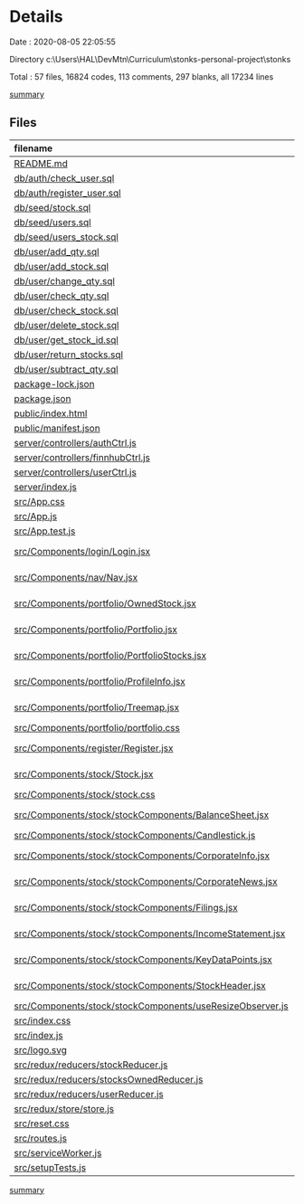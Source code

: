 # Details

Date : 2020-08-05 22:05:55

Directory c:\Users\HAL\DevMtn\Curriculum\stonks-personal-project\stonks

Total : 57 files,  16824 codes, 113 comments, 297 blanks, all 17234 lines

[summary](results.md)

## Files
| filename | language | code | comment | blank | total |
| :--- | :--- | ---: | ---: | ---: | ---: |
| [README.md](/README.md) | Markdown | 37 | 0 | 32 | 69 |
| [db/auth/check_user.sql](/db/auth/check_user.sql) | SQL | 2 | 0 | 0 | 2 |
| [db/auth/register_user.sql](/db/auth/register_user.sql) | SQL | 5 | 0 | 0 | 5 |
| [db/seed/stock.sql](/db/seed/stock.sql) | SQL | 7 | 0 | 1 | 8 |
| [db/seed/users.sql](/db/seed/users.sql) | SQL | 7 | 0 | 1 | 8 |
| [db/seed/users_stock.sql](/db/seed/users_stock.sql) | SQL | 5 | 0 | 1 | 6 |
| [db/user/add_qty.sql](/db/user/add_qty.sql) | SQL | 4 | 0 | 0 | 4 |
| [db/user/add_stock.sql](/db/user/add_stock.sql) | SQL | 4 | 0 | 0 | 4 |
| [db/user/change_qty.sql](/db/user/change_qty.sql) | SQL | 3 | 0 | 0 | 3 |
| [db/user/check_qty.sql](/db/user/check_qty.sql) | SQL | 2 | 0 | 0 | 2 |
| [db/user/check_stock.sql](/db/user/check_stock.sql) | SQL | 2 | 0 | 0 | 2 |
| [db/user/delete_stock.sql](/db/user/delete_stock.sql) | SQL | 2 | 0 | 0 | 2 |
| [db/user/get_stock_id.sql](/db/user/get_stock_id.sql) | SQL | 2 | 0 | 0 | 2 |
| [db/user/return_stocks.sql](/db/user/return_stocks.sql) | SQL | 13 | 0 | 1 | 14 |
| [db/user/subtract_qty.sql](/db/user/subtract_qty.sql) | SQL | 3 | 0 | 0 | 3 |
| [package-lock.json](/package-lock.json) | JSON | 15,220 | 0 | 1 | 15,221 |
| [package.json](/package.json) | JSON | 55 | 0 | 1 | 56 |
| [public/index.html](/public/index.html) | HTML | 20 | 23 | 1 | 44 |
| [public/manifest.json](/public/manifest.json) | JSON | 25 | 0 | 1 | 26 |
| [server/controllers/authCtrl.js](/server/controllers/authCtrl.js) | JavaScript | 74 | 3 | 15 | 92 |
| [server/controllers/finnhubCtrl.js](/server/controllers/finnhubCtrl.js) | JavaScript | 28 | 9 | 13 | 50 |
| [server/controllers/userCtrl.js](/server/controllers/userCtrl.js) | JavaScript | 91 | 0 | 10 | 101 |
| [server/index.js](/server/index.js) | JavaScript | 36 | 7 | 11 | 54 |
| [src/App.css](/src/App.css) | CSS | 33 | 0 | 6 | 39 |
| [src/App.js](/src/App.js) | JavaScript | 15 | 3 | 3 | 21 |
| [src/App.test.js](/src/App.test.js) | JavaScript | 8 | 0 | 2 | 10 |
| [src/Components/login/Login.jsx](/src/Components/login/Login.jsx) | JavaScript React | 102 | 4 | 13 | 119 |
| [src/Components/nav/Nav.jsx](/src/Components/nav/Nav.jsx) | JavaScript React | 90 | 2 | 12 | 104 |
| [src/Components/portfolio/OwnedStock.jsx](/src/Components/portfolio/OwnedStock.jsx) | JavaScript React | 50 | 0 | 8 | 58 |
| [src/Components/portfolio/Portfolio.jsx](/src/Components/portfolio/Portfolio.jsx) | JavaScript React | 39 | 0 | 5 | 44 |
| [src/Components/portfolio/PortfolioStocks.jsx](/src/Components/portfolio/PortfolioStocks.jsx) | JavaScript React | 16 | 0 | 8 | 24 |
| [src/Components/portfolio/ProfileInfo.jsx](/src/Components/portfolio/ProfileInfo.jsx) | JavaScript React | 15 | 0 | 4 | 19 |
| [src/Components/portfolio/Treemap.jsx](/src/Components/portfolio/Treemap.jsx) | JavaScript React | 68 | 7 | 18 | 93 |
| [src/Components/portfolio/portfolio.css](/src/Components/portfolio/portfolio.css) | CSS | 0 | 0 | 3 | 3 |
| [src/Components/register/Register.jsx](/src/Components/register/Register.jsx) | JavaScript React | 73 | 4 | 10 | 87 |
| [src/Components/stock/Stock.jsx](/src/Components/stock/Stock.jsx) | JavaScript React | 47 | 0 | 10 | 57 |
| [src/Components/stock/stock.css](/src/Components/stock/stock.css) | CSS | 4 | 0 | 0 | 4 |
| [src/Components/stock/stockComponents/BalanceSheet.jsx](/src/Components/stock/stockComponents/BalanceSheet.jsx) | JavaScript React | 17 | 0 | 3 | 20 |
| [src/Components/stock/stockComponents/Candlestick.js](/src/Components/stock/stockComponents/Candlestick.js) | JavaScript | 121 | 6 | 33 | 160 |
| [src/Components/stock/stockComponents/CorporateInfo.jsx](/src/Components/stock/stockComponents/CorporateInfo.jsx) | JavaScript React | 16 | 1 | 3 | 20 |
| [src/Components/stock/stockComponents/CorporateNews.jsx](/src/Components/stock/stockComponents/CorporateNews.jsx) | JavaScript React | 19 | 0 | 3 | 22 |
| [src/Components/stock/stockComponents/Filings.jsx](/src/Components/stock/stockComponents/Filings.jsx) | JavaScript React | 10 | 0 | 3 | 13 |
| [src/Components/stock/stockComponents/IncomeStatement.jsx](/src/Components/stock/stockComponents/IncomeStatement.jsx) | JavaScript React | 19 | 0 | 7 | 26 |
| [src/Components/stock/stockComponents/KeyDataPoints.jsx](/src/Components/stock/stockComponents/KeyDataPoints.jsx) | JavaScript React | 27 | 0 | 4 | 31 |
| [src/Components/stock/stockComponents/StockHeader.jsx](/src/Components/stock/stockComponents/StockHeader.jsx) | JavaScript React | 79 | 0 | 10 | 89 |
| [src/Components/stock/stockComponents/useResizeObserver.js](/src/Components/stock/stockComponents/useResizeObserver.js) | JavaScript | 24 | 0 | 5 | 29 |
| [src/index.css](/src/index.css) | CSS | 12 | 0 | 2 | 14 |
| [src/index.js](/src/index.js) | JavaScript | 20 | 3 | 3 | 26 |
| [src/logo.svg](/src/logo.svg) | XML | 7 | 0 | 1 | 8 |
| [src/redux/reducers/stockReducer.js](/src/redux/reducers/stockReducer.js) | JavaScript | 20 | 0 | 4 | 24 |
| [src/redux/reducers/stocksOwnedReducer.js](/src/redux/reducers/stocksOwnedReducer.js) | JavaScript | 22 | 1 | 3 | 26 |
| [src/redux/reducers/userReducer.js](/src/redux/reducers/userReducer.js) | JavaScript | 38 | 0 | 4 | 42 |
| [src/redux/store/store.js](/src/redux/store/store.js) | JavaScript | 11 | 0 | 2 | 13 |
| [src/reset.css](/src/reset.css) | CSS | 42 | 5 | 1 | 48 |
| [src/routes.js](/src/routes.js) | JavaScript | 14 | 0 | 1 | 15 |
| [src/serviceWorker.js](/src/serviceWorker.js) | JavaScript | 98 | 31 | 13 | 142 |
| [src/setupTests.js](/src/setupTests.js) | JavaScript | 1 | 4 | 1 | 6 |

[summary](results.md)